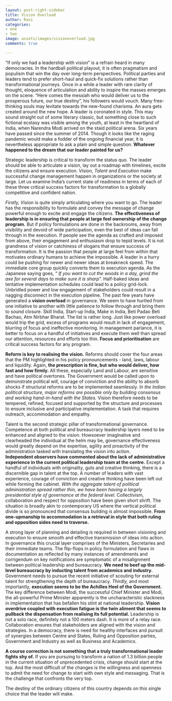 ```yaml
---
layout: post-right-sidebar
title: Vision Overload
author: Ravi
categories:
- one
- two
image: assets/images/visionoverload.jpg
comments: true

---
```

“If only we had a leadership with vision” is a refrain heard in many democracies. In the hardball political playout, it is often pragmatism and populism that win the day over long-term perspectives. Political parties and leaders tend to prefer short-haul and quick-fix solutions rather than transformational journeys.
Once in a while a leader with rare clarity of thought, eloquence of articulation and ability to inspire the masses emerges on the scene. “Here comes the messiah who would deliver us to the prosperous future, our true destiny”, his followers would vouch. Many free-thinking souls may levitate towards the new-found charisma. An aura gets created around the new hope. A leader is coronated in style.
This may sound straight out of some literary classic, but something close to such fictional ecstasy was visible among the youth, at least in the heartland of India, when Narendra Modi arrived on the staid political arena. Six years have passed since the summer of 2014. Though it looks like the raging pandemic would make a fodder of  the ongoing financial year, it is nevertheless appropriate to ask a plain and simple question. **Whatever happened to the dream that our leader painted for us?**


Strategic leadership is critical to transform the status quo. The leader should be able to articulate a vision, lay out a roadmap with timelines, excite the citizens and ensure execution. *Vision, Talent and Execution* make successful change management happen in organizations or the society at large.
Let us examine India’s current state of readiness in terms of each of these three critical success factors for transformation to a globally competitive and confident nation.

*Firstly, Vision* is quite simply articulating where you want to go. The leader has the responsibility to formulate and convey the message of change powerful enough to excite and engage the citizens.  **The effectiveness of leadership is in ensuring that people at large feel ownership of the change program.** But if policy formulations are done in the backrooms, away from visibility and devoid of wide participation,  even the best of ideas can fall through in the execution. If people see  the agenda as crafted and imposed from above, their engagement and enthusiasm drop to tepid levels.
It is not grandness of vision or catchiness of slogans that ensure success of transformation. It is the passion that people at large feel from within that motivates ordinary humans to achieve the impossible.
A leader in a hurry could be pushing for newer and newer ideas at breakneck speed. The immediate core group quickly converts them to execution agenda. As the Japanese saying goes, “ *If you want to cut the woods in a day, grind the axe for several days to make sure it is sharp”.* Half-baked ideas and tentative implementation schedules could lead to  a policy grid-lock. Unbridled power and low engagement of stakeholders could result in a nagging disconnect in the execution pipeline.
The past few years have generated a **vision overload** in governance. We seem to have hurtled from one initiative to another with little patience to follow through and bring them to sound closure. Skill India, Start-up India, Make in India, Beti Padao Beti Bachao, Atm Nirbhar Bharat. The list is rather long. Just like power overload would trip the grid, excess of programs would result in lack of engagement, blurring of focus and ineffective monitoring.  In management parlance, it is better to focus on a handful of initiatives and execute them well than spread our attention, resources and efforts too thin. **Focus and prioritisation**  are critical success factors for any program.


**Reform is key to realising the vision.**  Reforms should cover the four areas that the PM highlighted in his policy pronouncements - land, laws, labour and liquidity. Again, **the prescription is fine, but who would deliver, how fast and how firmly.** All these, especially Land and Labour, are sensitive and have political overtones. The Government would be called upon to demonstrate political will, courage of conviction and the ability to absorb shocks if structural reforms are to be implemented seamlessly. *In the Indian political structure, major reforms are possible only by building consensus and working hand-in-hand with the States.*
Vision therefore needs to be tempered, refined, focused and supported by the structure and processes to ensure inclusive and participative implementation. A task that requires outreach, accommodation and empathy. 


Talent is the second strategic pillar of transformational governance. Competence at both political and bureaucracy leadership layers need to be enhanced and aligned to the vision.  Howsoever imaginative and clearheaded the individual at the helm may be, governance effectiveness would greatly depend on the expertise, agility and proactivity of the administration tasked with translating the vision into action.  
**Independent observers have commented about the lack of administrative experience in the current political leadership team at the centre.** Except a handful of individuals with originality, guts and creative thinking, there is a discernible gap in talent at the top. A number of leaders with vast experience, courage of conviction and creative thinking have been left out while forming the cabinet. *With the aggregate talent of political administration spread rather thin,  we have been having a largely presidential style of governance at the federal level.*  Collectivism, collaboration and respect for opposition have been given short shrift.
The situation is broadly akin to contemporary US where the vertical political divide is so pronounced that consensus building is almost impossible. **From one-upmanship to accommodation is a retrieval in style that both ruling and opposition sides need to traverse.**


A strong layer of planning and detailing is required in between visioning and execution to ensure smooth and effective transmission of ideas into action. In governance this crucial layer comprises of the Ministers, Secretaries and their immediate teams. The flip-flops in policy formulation and flaws in documentation as reflected by many instances of amendments and corrigendum on key notifications are  symptomatic of a misalignment between political leadership and bureaucracy. **We need to beef up the  mid-level bureaucracy by inducting talent from academics and industry.**  Government needs to pursue the recent initiative of scouting for external talent for strengthening the depth of bureaucracy.
*Thirdly,* and most importantly,  **execution seems to be the Achilles Heel of the Government.** The key difference between Modi, the successful Chief Minister and Modi, the all-powerful Prime Minister apparently is the uncharacteristic slackness in implementation that has befallen his stint at national leadership. **Vision overdrive coupled with execution fatigue is the twin aliment that seems to pullback the dispensation from realising its full potential.**
Leadership is not a solo race, definitely not a 100 meters dash. It is more of a relay race. Collaboration ensures that stakeholders are aligned with the vision and strategies. In a democracy, there is need for healthy interfaces and pursuit of synergies between Centre and States, Ruling and Opposition parties, Government and Industry as well as Business and Academics.


**A course correction is not something that a truly transformational leader fights shy of.** If you are pursuing to transform a nation of 1.3 billion people in the current situation of unprecedented crisis, change should start at the top. And the most difficult of the changes is the willingness and openness to admit the need for change to start with own style and messaging. That is the challenge that confronts the very top.


The destiny of the ordinary citizens of this country depends on this single choice that the leader will make.